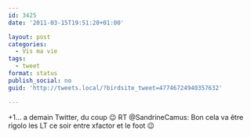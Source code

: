```yaml
---
id: 3425
date: '2011-03-15T19:51:20+01:00'

layout: post
categories:
  - Vis ma vie
tags:
  - tweet
format: status
publish_social: no
guid: 'http://tweets.local/?birdsite_tweet=47746724940357632'

---
```


+1… a demain Twitter, du coup 😉 RT @SandrineCamus: Bon cela va être rigolo les LT ce soir entre xfactor et le foot 😉